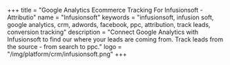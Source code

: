 +++
title = "Google Analytics Ecommerce Tracking For Infusionsoft - Attributio"
name = "Infusionsoft"
keywords = "infusionsoft, infusion soft, google analytics, crm, adwords, facebook, ppc, attribution, track leads, conversion tracking"
description = "Connect Google Analytics with Infusionsoft to find our where your leads are coming from. Track leads from the source - from search to ppc."
logo = "/img/platform/crm/infusionsoft.png"
+++
